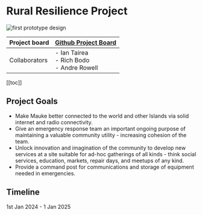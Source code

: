 # Rural Resilience Project
![first prototype design](/resilience-hub.png)

| Project board |      [Github Project Board](https://github.com/orgs/sunrise-labs/projects/1)    | 
| - | - |
| Collaborators | - Ian Tairea<br> - Rich Bodo<br>- Andre Rowell |
[[toc]]

## Project Goals
- Make Mauke better connected to the world and other Islands via solid internet and radio connectivity.
- Give an emergency response team an important ongoing purpose of maintaining a valuable community utility - increasing cohesion of the team.
- Unlock innovation and imagination of the community to develop new services at a site suitable for ad-hoc gatherings of all kinds - think social services, education, markets, repair days, and meetups of any kind.
- Provide a command post for communications and storage of equipment needed in emergencies.

## Timeline
1st Jan 2024 - 1 Jan 2025

